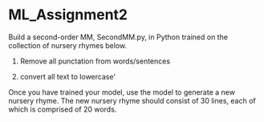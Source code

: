 # ML_Assignment2
Build a second-order MM, SecondMM.py, in Python trained on the collection of nursery rhymes below.

1) Remove all punctation from words/sentences

2) convert all text to lowercase'

Once you have trained your model, use the model to generate a new nursery rhyme. The new nursery rhyme should consist of 30 lines, each of which is comprised of 20 words.
